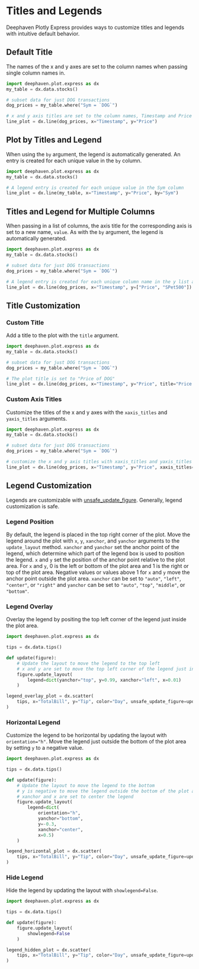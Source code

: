 # Titles and Legends

Deephaven Plotly Express provides ways to customize titles and legends with intuitive default behavior.

## Default Title

The names of the x and y axes are set to the column names when passing single column names in.

```python order=line_plot,my_table
import deephaven.plot.express as dx
my_table = dx.data.stocks()

# subset data for just DOG transactions
dog_prices = my_table.where("Sym = `DOG`")

# x and y axis titles are set to the column names, Timestamp and Price
line_plot = dx.line(dog_prices, x="Timestamp", y="Price")
```

## Plot by Titles and Legend

When using the `by` argument, the legend is automatically generated. 
An entry is created for each unique value in the `by` column. 

```python order=line_plot,mytable
import deephaven.plot.express as dx
my_table = dx.data.stocks()

# A legend entry is created for each unique value in the Sym column
line_plot = dx.line(my_table, x="Timestamp", y="Price", by="Sym")
```

## Titles and Legend for Multiple Columns

When passing in a list of columns, the axis title for the corresponding axis is set to a new name, `value`.
As with the `by` argument, the legend is automatically generated.

```python order=line_plot,mytable
import deephaven.plot.express as dx
my_table = dx.data.stocks()

# subset data for just DOG transactions
dog_prices = my_table.where("Sym = `DOG`")

# A legend entry is created for each unique column name in the y list and the y axis title is set to "value"
line_plot = dx.line(dog_prices, x="Timestamp", y=["Price", "SPet500"])
```

## Title Customization

### Custom Title

Add a title to the plot with the `title` argument. 

```python order=line_plot,mytable
import deephaven.plot.express as dx
my_table = dx.data.stocks()

# subset data for just DOG transactions
dog_prices = my_table.where("Sym = `DOG`")

# The plot title is set to "Price of DOG"
line_plot = dx.line(dog_prices, x="Timestamp", y="Price", title="Price of DOG")
```

### Custom Axis Titles 

Customize the titles of the x and y axes with the `xaxis_titles` and `yaxis_titles` arguments. 

```python order=line_plot,mytable
import deephaven.plot.express as dx
my_table = dx.data.stocks()

# subset data for just DOG transactions
dog_prices = my_table.where("Sym = `DOG`")

# customize the x and y axis titles with xaxis_titles and yaxis_titles
line_plot = dx.line(dog_prices, x="Timestamp", y="Price", xaxis_titles="Timestamp of Transaction", yaxis_titles="Price of DOG")
```

## Legend Customization

Legends are customizable with [unsafe_update_figure](unsafe-update-figure.md). Generally, legend customization is safe.

### Legend Position

By default, the legend is placed in the top right corner of the plot.
Move the legend around the plot with `x`, `y`, `xanchor`, and `yanchor` arguments to the `update_layout` method.
`xanchor` and `yanchor` set the anchor point of the legend, which determine which part of the legend box is used to position the legend.
`x` and `y` set the position of the anchor point relative to the plot area.
For `x` and `y`, 0 is the left or bottom of the plot area and 1 is the right or top of the plot area.
Negative values or values above 1 for `x` and `y` move the anchor point outside the plot area.
`xanchor` can be set to `"auto"`, `"left"`, `"center"`, or `"right"` and `yanchor` can be set to `"auto"`, `"top"`, `"middle"`, or `"bottom"`.

### Legend Overlay

Overlay the legend by positing the top left corner of the legend just inside the plot area.

```py order=legend_overlay_plot,tips
import deephaven.plot.express as dx

tips = dx.data.tips()

def update(figure):
    # Update the layout to move the legend to the top left
    # x and y are set to move the top left corner of the legend just inside the plot area
    figure.update_layout(
        legend=dict(yanchor="top", y=0.99, xanchor="left", x=0.01)
    )

legend_overlay_plot = dx.scatter(
    tips, x="TotalBill", y="Tip", color="Day", unsafe_update_figure=update
)
```

### Horizontal Legend

Customize the legend to be horizontal by updating the layout with `orientation="h"`.
Move the legend just outside the bottom of the plot area by setting `y` to a negative value.

```python order=legend_horizontal_plot,tips
import deephaven.plot.express as dx

tips = dx.data.tips()

def update(figure):
    # Update the layout to move the legend to the bottom
    # y is negative to move the legend outside the bottom of the plot area
    # xanchor and x are set to center the legend
    figure.update_layout(
        legend=dict(
            orientation="h", 
            yanchor="bottom", 
            y=-0.3, 
            xanchor="center", 
            x=0.5)
    )

legend_horizontal_plot = dx.scatter(
    tips, x="TotalBill", y="Tip", color="Day", unsafe_update_figure=update
)
```

### Hide Legend

Hide the legend by updating the layout with `showlegend=False`.

```python order=legend_hidden_plot,tips
import deephaven.plot.express as dx

tips = dx.data.tips()

def update(figure):
    figure.update_layout(
        showlegend=False
    )

legend_hidden_plot = dx.scatter(
    tips, x="TotalBill", y="Tip", color="Day", unsafe_update_figure=update
)
```

